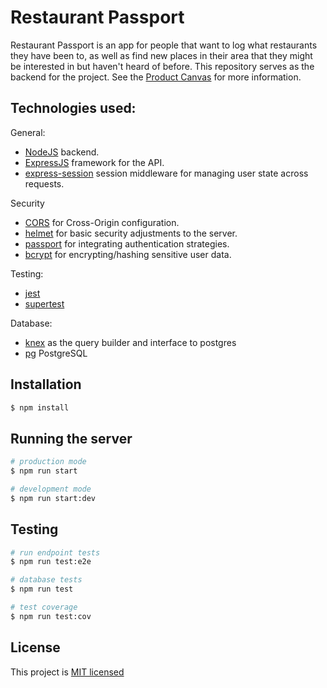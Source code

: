 # Restaurant Passport

Restaurant Passport is an app for people that want to log what restaurants they have been to, as well as find new places in their area that they might be interested in but haven't heard of before.
This repository serves as the backend for the project. See the [Product Canvas](https://docs.google.com/document/d/1mw1DhTwas-AW_0jQtWr1EpigJKfQa2jW4-wGprVToLw/edit?usp=sharing) for more information.

## Technologies used:

General:

- [NodeJS](https://nodejs.org/en/) backend.
- [ExpressJS](https://expressjs.com/) framework for the API.
- [express-session](https://www.npmjs.com/package/express-session) session middleware for managing user state across requests.

Security

- [CORS](https://www.npmjs.com/package/cors) for Cross-Origin configuration.
- [helmet](https://www.npmjs.com/package/helmet) for basic security adjustments to the server.
- [passport](http://www.passportjs.org/) for integrating authentication strategies.
- [bcrypt](https://www.npmjs.com/package/bcrypt) for encrypting/hashing sensitive user data.

Testing:

- [jest](https://www.npmjs.com/package/jest)
- [supertest](https://www.npmjs.com/package/supertest)

Database:

- [knex](https://www.npmjs.com/package/knex) as the query builder and interface to postgres
- [pg](https://www.npmjs.com/package/pg) PostgreSQL

## Installation

```bash
$ npm install
```

## Running the server

```bash
# production mode
$ npm run start

# development mode
$ npm run start:dev
```

## Testing

```bash
# run endpoint tests
$ npm run test:e2e

# database tests
$ npm run test

# test coverage
$ npm run test:cov
```

## License

This project is [MIT licensed](LICENSE)
